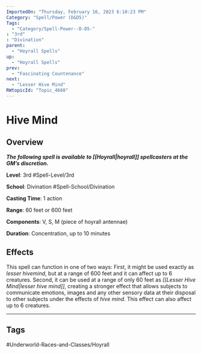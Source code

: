 ```yaml
---
ImportedOn: "Thursday, February 16, 2023 6:10:23 PM"
Category: "Spell/Power (D&D5)"
Tags:
  - "Category/Spell-Power--D-D5-"
: "3rd"
: "Divination"
parent:
  - "Hoyrall Spells"
up:
  - "Hoyrall Spells"
prev:
  - "Fascinating Countenance"
next:
  - "Lesser Hive Mind"
RWtopicId: "Topic_4660"
---
```

# Hive Mind
## Overview
***The following spell is available to [[Hoyrall|hoyrall]] spellcasters at the GM’s discretion.***

**Level**: 3rd
#Spell-Level/3rd

**School**: Divination
#Spell-School/Divination

**Casting Time**: 1 action

**Range**: 60 feet or 600 feet

**Components**: V, S, M (piece of hoyrall antennae)

**Duration**: Concentration, up to 10 minutes

## Effects
This spell can function in one of two ways: First, it might be used exactly as *lesser hivemind*, but at a range of 600 feet and it can affect up to 6 creatures. Second, it can be used at a range of only 60 feet as *[[Lesser Hive Mind|lesser hive mind]]*, creating a stronger effect that allows subjects to communicate emotions, images and any other sensory data at their disposal to other subjects under the effects of *hive mind*. This effect can also affect up to 6 creatures.


---
## Tags
#Underworld-Races-and-Classes/Hoyrall

